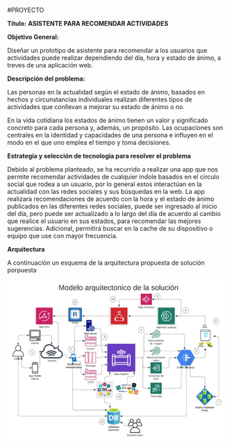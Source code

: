 #PROYECTO

**Título:**
                __ASISTENTE PARA RECOMENDAR ACTIVIDADES__

**Objetivo General:**

Diseñar un prototipo de asistente para recomendar a los usuarios que actividades puede realizar dependiendo del día, hora y estado de ánimo, a treves de una aplicación web.

**Descripción del problema:**

Las personas en la actualidad según el estado de ánimo, basados en hechos y circunstancias individuales realizan diferentes tipos de actividades que conllevan a mejorar su estado de ánimo o no.

En la vida cotidiana los estados de ánimo tienen un valor y significado concreto para cada persona y, además, un propósito. Las ocupaciones son centrales en la identidad y capacidades de una persona e influyen en el modo en el que uno emplea el tiempo y toma decisiones.

**Estrategia y selección de tecnología para resolver el problema**

Debido al problema planteado, se ha recurrido a realizar una app que nos permite recomendar actividades de cualquier índole basados en el circulo social que rodea a un usuario, por lo general estos interactúan en la actualidad con las redes sociales y sus búsquedas en la web.
La app realizara recomendaciones de acuerdo con la hora y el estado de ánimo publicados en las diferentes redes sociales, puede ser ingresado al inicio del día, pero puede ser actualizado a lo largo del día de acuerdo al cambio que realice el usuario en sus estados, para recomendar las mejores sugerencias. Adicional, permitirá buscar en la cache de su dispositivo o equipo que use con mayor frecuencia.

**Arquitectura**

A continuación un esquema de la arquitectura propuesta de solución porpuesta

![](imagenes/arquitectura.jpg)
